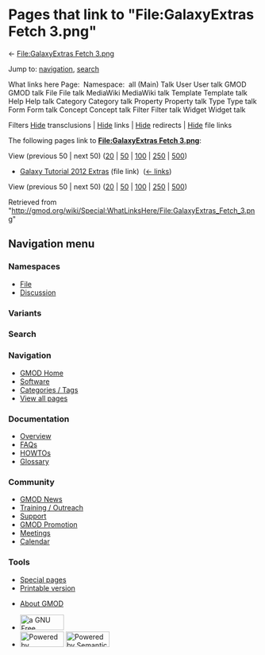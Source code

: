 <div id="mw-page-base" class="noprint">

</div>

<div id="mw-head-base" class="noprint">

</div>

<div id="content" class="mw-body" role="main">

<span id="top"></span>

<div id="mw-js-message" style="display:none;">

</div>



# <span dir="auto">Pages that link to "File:GalaxyExtras Fetch 3.png"</span>

<div id="bodyContent">

<div id="contentSub">

← [File:GalaxyExtras Fetch
3.png](/wiki/File:GalaxyExtras_Fetch_3.png "File:GalaxyExtras Fetch 3.png")

</div>

<div id="jump-to-nav" class="mw-jump">

Jump to: [navigation](#mw-navigation), [search](#p-search)

</div>

<div id="mw-content-text">

What links here Page:  Namespace:  all (Main) Talk User User talk GMOD
GMOD talk File File talk MediaWiki MediaWiki talk Template Template talk
Help Help talk Category Category talk Property Property talk Type Type
talk Form Form talk Concept Concept talk Filter Filter talk Widget
Widget talk

Filters
[Hide](/mediawiki/index.php?title=Special:WhatLinksHere/File:GalaxyExtras_Fetch_3.png&hidetrans=1 "Special:WhatLinksHere/File:GalaxyExtras Fetch 3.png")
transclusions \|
[Hide](/mediawiki/index.php?title=Special:WhatLinksHere/File:GalaxyExtras_Fetch_3.png&hidelinks=1 "Special:WhatLinksHere/File:GalaxyExtras Fetch 3.png")
links \|
[Hide](/mediawiki/index.php?title=Special:WhatLinksHere/File:GalaxyExtras_Fetch_3.png&hideredirs=1 "Special:WhatLinksHere/File:GalaxyExtras Fetch 3.png")
redirects \|
[Hide](/mediawiki/index.php?title=Special:WhatLinksHere/File:GalaxyExtras_Fetch_3.png&hideimages=1 "Special:WhatLinksHere/File:GalaxyExtras Fetch 3.png")
file links

The following pages link to **[File:GalaxyExtras Fetch
3.png](/wiki/File:GalaxyExtras_Fetch_3.png "File:GalaxyExtras Fetch 3.png")**:

View (previous 50 \| next 50)
([20](/mediawiki/index.php?title=Special:WhatLinksHere/File:GalaxyExtras_Fetch_3.png&limit=20 "Special:WhatLinksHere/File:GalaxyExtras Fetch 3.png")
\|
[50](/mediawiki/index.php?title=Special:WhatLinksHere/File:GalaxyExtras_Fetch_3.png&limit=50 "Special:WhatLinksHere/File:GalaxyExtras Fetch 3.png")
\|
[100](/mediawiki/index.php?title=Special:WhatLinksHere/File:GalaxyExtras_Fetch_3.png&limit=100 "Special:WhatLinksHere/File:GalaxyExtras Fetch 3.png")
\|
[250](/mediawiki/index.php?title=Special:WhatLinksHere/File:GalaxyExtras_Fetch_3.png&limit=250 "Special:WhatLinksHere/File:GalaxyExtras Fetch 3.png")
\|
[500](/mediawiki/index.php?title=Special:WhatLinksHere/File:GalaxyExtras_Fetch_3.png&limit=500 "Special:WhatLinksHere/File:GalaxyExtras Fetch 3.png"))

- [Galaxy Tutorial 2012
  Extras](/wiki/Galaxy_Tutorial_2012_Extras "Galaxy Tutorial 2012 Extras")
  (file link) ‎ <span class="mw-whatlinkshere-tools">([←
  links](/mediawiki/index.php?title=Special:WhatLinksHere&target=Galaxy+Tutorial+2012+Extras "Special:WhatLinksHere"))</span>

View (previous 50 \| next 50)
([20](/mediawiki/index.php?title=Special:WhatLinksHere/File:GalaxyExtras_Fetch_3.png&limit=20 "Special:WhatLinksHere/File:GalaxyExtras Fetch 3.png")
\|
[50](/mediawiki/index.php?title=Special:WhatLinksHere/File:GalaxyExtras_Fetch_3.png&limit=50 "Special:WhatLinksHere/File:GalaxyExtras Fetch 3.png")
\|
[100](/mediawiki/index.php?title=Special:WhatLinksHere/File:GalaxyExtras_Fetch_3.png&limit=100 "Special:WhatLinksHere/File:GalaxyExtras Fetch 3.png")
\|
[250](/mediawiki/index.php?title=Special:WhatLinksHere/File:GalaxyExtras_Fetch_3.png&limit=250 "Special:WhatLinksHere/File:GalaxyExtras Fetch 3.png")
\|
[500](/mediawiki/index.php?title=Special:WhatLinksHere/File:GalaxyExtras_Fetch_3.png&limit=500 "Special:WhatLinksHere/File:GalaxyExtras Fetch 3.png"))

</div>

<div class="printfooter">

Retrieved from
"<http://gmod.org/wiki/Special:WhatLinksHere/File:GalaxyExtras_Fetch_3.png>"

</div>

<div id="catlinks" class="catlinks catlinks-allhidden">

</div>

<div class="visualClear">

</div>

</div>

</div>

<div id="mw-navigation">

## Navigation menu

<div id="mw-head">



<div id="left-navigation">

<div id="p-namespaces" class="vectorTabs" role="navigation"
aria-labelledby="p-namespaces-label">

### Namespaces

- <span id="ca-nstab-image"><a href="/wiki/File:GalaxyExtras_Fetch_3.png" accesskey="c"
  title="View the file page [c]">File</a></span>
- <span id="ca-talk"><a
  href="/mediawiki/index.php?title=File_talk:GalaxyExtras_Fetch_3.png&amp;action=edit&amp;redlink=1"
  accesskey="t"
  title="Discussion about the content page [t]">Discussion</a></span>

</div>

<div id="p-variants" class="vectorMenu emptyPortlet" role="navigation"
aria-labelledby="p-variants-label">

### 

### Variants[](#)

<div class="menu">

</div>

</div>

</div>

<div id="right-navigation">





</div>

<div id="p-search" role="search">

### Search

<div id="simpleSearch">

</div>

</div>

</div>

</div>

<div id="mw-panel">

<div id="p-logo" role="banner">

<a href="/wiki/Main_Page"
style="background-image: url(http://gmod.org/images/GMOD-cogs.png);"
title="Visit the main page"></a>

</div>

<div id="p-Navigation" class="portal" role="navigation"
aria-labelledby="p-Navigation-label">

### Navigation

<div class="body">

- <span id="n-GMOD-Home">[GMOD Home](/wiki/Main_Page)</span>
- <span id="n-Software">[Software](/wiki/GMOD_Components)</span>
- <span id="n-Categories-.2F-Tags">[Categories /
  Tags](/wiki/Categories)</span>
- <span id="n-View-all-pages">[View all
  pages](/wiki/Special:AllPages)</span>

</div>

</div>

<div id="p-Documentation" class="portal" role="navigation"
aria-labelledby="p-Documentation-label">

### Documentation

<div class="body">

- <span id="n-Overview">[Overview](/wiki/Overview)</span>
- <span id="n-FAQs">[FAQs](/wiki/Category:FAQ)</span>
- <span id="n-HOWTOs">[HOWTOs](/wiki/Category:HOWTO)</span>
- <span id="n-Glossary">[Glossary](/wiki/Glossary)</span>

</div>

</div>

<div id="p-Community" class="portal" role="navigation"
aria-labelledby="p-Community-label">

### Community

<div class="body">

- <span id="n-GMOD-News">[GMOD News](/wiki/GMOD_News)</span>
- <span id="n-Training-.2F-Outreach">[Training /
  Outreach](/wiki/Training_and_Outreach)</span>
- <span id="n-Support">[Support](/wiki/Support)</span>
- <span id="n-GMOD-Promotion">[GMOD
  Promotion](/wiki/GMOD_Promotion)</span>
- <span id="n-Meetings">[Meetings](/wiki/Meetings)</span>
- <span id="n-Calendar">[Calendar](/wiki/Calendar)</span>

</div>

</div>

<div id="p-tb" class="portal" role="navigation"
aria-labelledby="p-tb-label">

### Tools

<div class="body">

- <span id="t-specialpages"><a href="/wiki/Special:SpecialPages" accesskey="q"
  title="A list of all special pages [q]">Special pages</a></span>
- <span id="t-print"><a
  href="/mediawiki/index.php?title=Special:WhatLinksHere/File:GalaxyExtras_Fetch_3.png&amp;printable=yes"
  rel="alternate" accesskey="p"
  title="Printable version of this page [p]">Printable version</a></span>

</div>

</div>

</div>

</div>

<div id="footer" role="contentinfo">

- <span id="footer-places-about">[About
  GMOD](/wiki/GMOD:About "GMOD:About")</span>

<!-- -->

- <span id="footer-copyrightico">[<img src="http://www.gnu.org/graphics/gfdl-logo-small.png" width="88"
  height="31" alt="a GNU Free Documentation License" />](http://www.gnu.org/licenses/fdl-1.3.html)</span>
- <span id="footer-poweredbyico">[<img src="/mediawiki/skins/common/images/poweredby_mediawiki_88x31.png"
  width="88" height="31" alt="Powered by MediaWiki" />](//www.mediawiki.org/)
  [<img
  src="/mediawiki/extensions/SemanticMediaWiki/includes/../resources/images/smw_button.png"
  width="88" height="31" alt="Powered by Semantic MediaWiki" />](https://www.semantic-mediawiki.org/wiki/Semantic_MediaWiki)</span>

<div style="clear:both">

</div>

</div>
